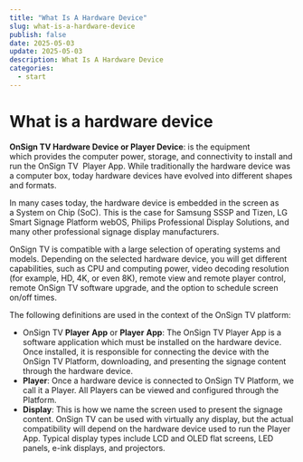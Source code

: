 ```yaml
---
title: "What Is A Hardware Device"
slug: what-is-a-hardware-device
publish: false
date: 2025-05-03
update: 2025-05-03
description: What Is A Hardware Device
categories:
  - start
---
```


What is a hardware device
=========================

**OnSign TV Hardware Device or Player Device**: is the equipment which provides the computer power, storage, and connectivity to install and run the OnSign TV  Player App. While traditionally the hardware device was a computer box, today hardware devices have evolved into different shapes and formats.

In many cases today, the hardware device is embedded in the screen as a System on Chip (SoC). This is the case for Samsung SSSP and Tizen, LG Smart Signage Platform webOS, Philips Professional Display Solutions, and many other professional signage display manufacturers.

OnSign TV is compatible with a large selection of operating systems and models. Depending on the selected hardware device, you will get different capabilities, such as CPU and computing power, video decoding resolution (for example, HD, 4K, or even 8K), remote view and remote player control, remote OnSign TV software upgrade, and the option to schedule screen on/off times.

The following definitions are used in the context of the OnSign TV platform:

* OnSign TV **Player** **App** or **Player** **App**: The OnSign TV Player App is a software application which must be installed on the hardware device. Once installed, it is responsible for connecting the device with the OnSign TV Platform, downloading, and presenting the signage content through the hardware device.
* **Player**: Once a hardware device is connected to OnSign TV Platform, we call it a Player. All Players can be viewed and configured through the Platform.
* **Display**: This is how we name the screen used to present the signage content. OnSign TV can be used with virtually any display, but the actual compatibility will depend on the hardware device used to run the Player App. Typical display types include LCD and OLED flat screens, LED panels, e-ink displays, and projectors.
